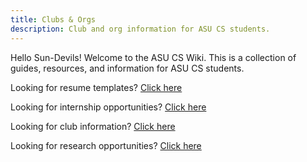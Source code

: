 ```yaml
---
title: Clubs & Orgs
description: Club and org information for ASU CS students.
---
```


Hello Sun-Devils! Welcome to the ASU CS Wiki. This is a collection of guides, resources, and information for ASU CS students.

Looking for resume templates? [Click here](https://github.com/asusoda/asu-cs-wiki/tree/main/src/content/docs/guides/resume-templates)

Looking for internship opportunities? [Click here](https://github.com/asusoda/asu-cs-wiki/tree/main/src/content/docs/guides/internship-opportunities)

Looking for club information? [Click here](https://github.com/asusoda/asu-cs-wiki/tree/main/src/content/docs/guides/clubs-and-orgs)

Looking for research opportunities? [Click here](https://github.com/asusoda/asu-cs-wiki/tree/main/src/content/docs/guides/research-opportunities)


